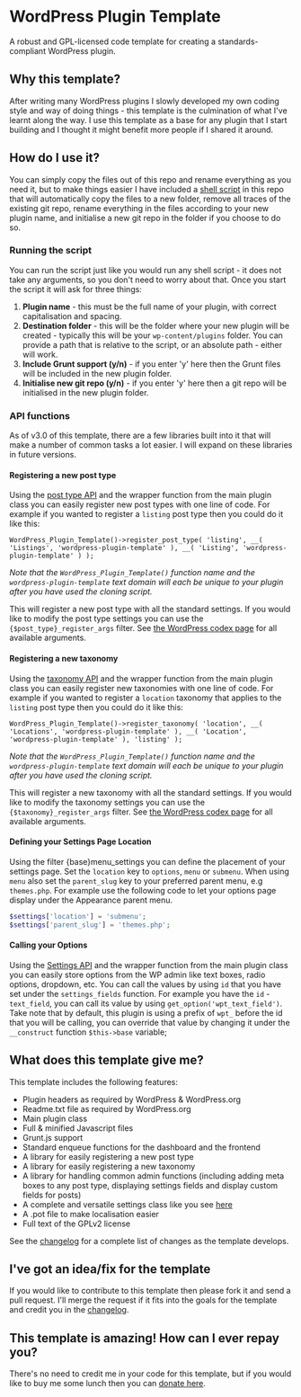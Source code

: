 WordPress Plugin Template
=========================

A robust and GPL-licensed code template for creating a standards-compliant WordPress plugin.


## Why this template?

After writing many WordPress plugins I slowly developed my own coding style and way of doing things - this template is the culmination of what I've learnt along the way. I use this template as a base for any plugin that I start building and I thought it might benefit more people if I shared it around.

## How do I use it?

You can simply copy the files out of this repo and rename everything as you need it, but to make things easier I have included a [shell script](https://github.com/hlashbrooke/WordPress-Plugin-Template/blob/master/build-plugin.sh) in this repo that will automatically copy the files to a new folder, remove all traces of the existing git repo, rename everything in the files according to your new plugin name, and initialise a new git repo in the folder if you choose to do so.

### Running the script

You can run the script just like you would run any shell script - it does not take any arguments, so you don't need to worry about that. Once you start the script it will ask for three things:

1. **Plugin name** - this must be the full name of your plugin, with correct capitalisation and spacing.
2. **Destination folder** - this will be the folder where your new plugin will be created - typically this will be your `wp-content/plugins` folder. You can provide a path that is relative to the script, or an absolute path - either will work.
3. **Include Grunt support (y/n)** - if you enter 'y' here then the Grunt files will be included in the new plugin folder.
4. **Initialise new git repo (y/n)** - if you enter 'y' here then a git repo will be initialised in the new plugin folder.

### API functions

As of v3.0 of this template, there are a few libraries built into it that will make a number of common tasks a lot easier. I will expand on these libraries in future versions.

#### Registering a new post type

Using the [post type API](https://github.com/hlashbrooke/WordPress-Plugin-Template/blob/master/includes/lib/class-wordpress-plugin-template-post-type.php) and the wrapper function from the main plugin class you can easily register new post types with one line of code. For example if you wanted to register a `listing` post type then you could do it like this:

`WordPress_Plugin_Template()->register_post_type( 'listing', __( 'Listings', 'wordpress-plugin-template' ), __( 'Listing', 'wordpress-plugin-template' ) );`

*Note that the `WordPress_Plugin_Template()` function name and the `wordpress-plugin-template` text domain will each be unique to your plugin after you have used the cloning script.*

This will register a new post type with all the standard settings. If you would like to modify the post type settings you can use the `{$post_type}_register_args` filter. See [the WordPress codex page](http://codex.wordpress.org/Function_Reference/register_post_type) for all available arguments.

#### Registering a new taxonomy

Using the [taxonomy API](https://github.com/hlashbrooke/WordPress-Plugin-Template/blob/master/includes/lib/class-wordpress-plugin-template-taxonomy.php) and the wrapper function from the main plugin class you can easily register new taxonomies with one line of code. For example if you wanted to register a `location` taxonomy that applies to the `listing` post type then you could do it like this:

`WordPress_Plugin_Template()->register_taxonomy( 'location', __( 'Locations', 'wordpress-plugin-template' ), __( 'Location', 'wordpress-plugin-template' ), 'listing' );`

*Note that the `WordPress_Plugin_Template()` function name and the `wordpress-plugin-template` text domain will each be unique to your plugin after you have used the cloning script.*

This will register a new taxonomy with all the standard settings. If you would like to modify the taxonomy settings you can use the `{$taxonomy}_register_args` filter. See [the WordPress codex page](http://codex.wordpress.org/Function_Reference/register_taxonomy) for all available arguments.

#### Defining your Settings Page Location

Using the filter {base}menu_settings you can define the placement of your settings page. Set the `location` key to `options`, `menu` or `submenu`. When using `menu` also set the `parent_slug` key to your preferred parent menu, e.g `themes.php`. For example use the following code to let your options page display under the Appearance parent menu.

```php
$settings['location'] = 'submenu';
$settings['parent_slug'] = 'themes.php';
```

#### Calling your Options

Using the [Settings API](https://github.com/hlashbrooke/WordPress-Plugin-Template/blob/master/includes/class-wordpress-plugin-template-settings.php) and the wrapper function from the main plugin class you can easily store options from the WP admin like text boxes, radio options, dropdown, etc. You can call the values by using `id` that you have set under the `settings_fields` function. For example you have the `id` - `text_field`, you can call its value by using `get_option('wpt_text_field')`. Take note that by default, this plugin is using a prefix of `wpt_` before the id that you will be calling, you can override that value by changing it under the `__construct` function `$this->base` variable;

## What does this template give me?

This template includes the following features:

+ Plugin headers as required by WordPress & WordPress.org
+ Readme.txt file as required by WordPress.org
+ Main plugin class
+ Full & minified Javascript files
+ Grunt.js support
+ Standard enqueue functions for the dashboard and the frontend
+ A library for easily registering a new post type
+ A library for easily registering a new taxonomy
+ A library for handling common admin functions (including adding meta boxes to any post type, displaying settings fields and display custom fields for posts)
+ A complete and versatile settings class like you see [here](http://www.hughlashbrooke.com/complete-versatile-options-page-class-wordpress-plugin/)
+ A .pot file to make localisation easier
+ Full text of the GPLv2 license

See the [changelog](https://github.com/hlashbrooke/WordPress-Plugin-Template/blob/master/changelog.txt) for a complete list of changes as the template develops.

## I've got an idea/fix for the template

If you would like to contribute to this template then please fork it and send a pull request. I'll merge the request if it fits into the goals for the template and credit you in the [changelog](https://github.com/hlashbrooke/WordPress-Plugin-Template/blob/master/changelog.txt).

## This template is amazing! How can I ever repay you?

There's no need to credit me in your code for this template, but if you would like to buy me some lunch then you can [donate here](http://www.hughlashbrooke.com/donate).

